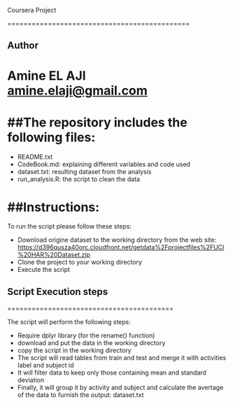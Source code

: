 
Coursera Project


=============================================
## Author
Amine EL AJI <amine.elaji@gmail.com>
=============================================


##The repository includes the following files:
=========================================
* README.txt
* CodeBook.md: explaining different variables and code used
* dataset.txt: resulting dataset from the analysis
* run_analysis.R: the script to clean the data

##Instructions:
=========================================
To run the script please follow these steps:

* Download origine dataset to the working directory from the web site: https://d396qusza40orc.cloudfront.net/getdata%2Fprojectfiles%2FUCI%20HAR%20Dataset.zip
* Clone the project to your working directory
* Execute the script

## Script Execution steps
=========================================

The script will perform the following steps:

* Require dplyr library (for the rename() function)
* download and put the data in the working directory
* copy the script in the working directory
* The script will read tables from train and test and merge it with activities label and subject id
* It will filter data to keep only those containing mean and standard deviation
* Finally, it will group it by activity and subject and calculate the avertage of the data to furnish the output: dataset.txt
